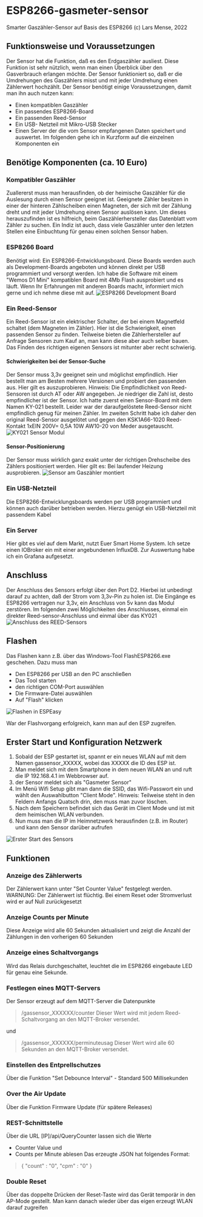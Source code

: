 # ESP8266-gasmeter-sensor
Smarter Gaszähler-Sensor auf Basis des ESP8266
(c) Lars Mense, 2022

## Funktionsweise und Voraussetzungen
Der Sensor hat die Funktion, daß es den Erdgaszähler ausliest. Diese Funktion ist sehr nützlich, wenn man
einen Überblick über den Gasverbrauch erlangen möchte. Der Sensor funktioniert so, daß er die Umdrehungen des
Gaszählers misst und mit jeder Umdrehung einen Zählerwert hochzählt.
Der Sensor benötigt einige Voraussetzungen, damit man ihn auch nutzen kann:
- Einen kompatiblen Gaszähler
- Ein passendes ESP8266-Board
- Ein passenden Reed-Sensor
- Ein USB- Netzteil mit Mikro-USB Stecker
- Einen Server der die vom Sensor empfangenen Daten speichert und auswertet.
Im folgenden gehe ich in Kurzform auf die einzelnen Komponenten ein

## Benötige Komponenten (ca. 10 Euro)

### Kompatibler Gaszähler
Zuallererst muss man herausfinden, ob der heimische Gaszähler für die Auslesung durch einen Sensor geeignet ist.
Geeignete Zähler besitzen in einer der hinteren Zählscheiben einen Magneten, der sich mit der Zählung dreht 
und mit jeder Umdrehung einen Sensor auslösen kann.
Um dieses herauszufinden ist es hilfreich, beim Gaszählerhersteller das Datenblatt vom Zähler zu suchen. Ein Indiz ist auch,
dass viele Gaszähler unter den letzten Stellen eine Einbuchtung für genau einen solchen Sensor haben.

### ESP8266 Board
Benötigt wird: Ein ESP8266-Entwicklungsboard. Diese Boards werden auch als Development-Boards angeboten
und können direkt per USB programmiert und versorgt werden. Ich habe die Software mit einem "Wemos D1 Mini" kompatiblen
Board mit 4Mb Flash ausprobiert und es läuft. Wenn Ihr Erfahrungen mit anderen Boards macht, informiert mich gerne und
ich nehme diese mit auf.
![ESP8266 Development Board](https://github.com/lame0815/ESP8266-gasmeter-sensor/blob/main/readme-assets/esp8266.jpg "ESP8266 Development Board")


### Ein Reed-Sensor
Ein Reed-Sensor ist ein elektrischer Schalter, der bei einem Magnetfeld schaltet (dem Magneten im Zähler).
Hier ist die Schwierigkeit, einen passenden Sensor zu finden. Teilweise bieten die Zählerhersteller auf Anfrage
Sensoren zum Kauf an, man kann diese aber auch selber bauen. Das Finden des richtigen eigenen Sensors ist mitunter 
aber recht schwierig.


#### Schwierigkeiten bei der Sensor-Suche
Der Sensor muss 3,3v geeignet sein und möglichst empfindlich. Hier bestellt man am Besten mehrere Versionen und probiert den passenden
aus. Hier gilt es auszuprobieren. Hinweis: Die Empfindlichkeit von Reed-Sensoren ist durch AT oder AW angegeben. Je niedriger die Zahl ist,
desto empfindlicher ist der Sensor. 
Ich hatte zuerst einen Sensor-Board mit dem Namen KY-021 bestellt. Leider war der daraufgelöstete Reed-Sensor nicht empfindlich genug für meinen
Zähler. Im zweiten Schritt habe ich daher den original Reed-Sensor ausgelötet und gegen den KSK1A66-1020 Reed-Kontakt 1xEIN 200V= 0,5A 10W AW10-20 von Meder
ausgetauscht.
![KY021 Sensor Modul](https://github.com/lame0815/ESP8266-gasmeter-sensor/blob/main/readme-assets/ky-021.jpg "KY021 Sensor Modul")


#### Sensor-Positionierung
Der Sensor muss wirklich ganz exakt unter der richtigen Drehscheibe des Zählers positioniert werden. Hier gilt es:
Bei laufender Heizung ausprobieren.
![Sensor am Gaszähler montiert](https://github.com/lame0815/ESP8266-gasmeter-sensor/blob/main/readme-assets/sensor_montiert.jpg "Sensor am Gaszähler montiert")

### Ein USB-Netzteil 
Die ESP8266-Entwicklungsboards werden per USB programmiert und können auch darüber betrieben werden. Hierzu genügt ein
USB-Netzteil mit passendem Kabel

### Ein Server
Hier gibt es viel auf dem Markt, nutzt Euer Smart Home System. Ich setze einen IOBroker ein mit einer angebundenen InfluxDB. Zur Auswertung
habe ich ein Grafana aufgesetzt.

## Anschluss
Der Anschluss des Sensors erfolgt über den Port D2. Hierbei ist unbedingt darauf zu achten, daß der Strom vom 3,3v-Pin zu holen ist. Die Eingänge es ESP8266 vertragen nur 3,3v, ein Anschluss von 5v kann das Modul zerstören.
Im folgenden zwei Möglichkeiten des Anschlusses, einmal ein direkter Reed-sensor-Anschluss und einmal über das KY021
![Anschluss des REED-Sensors](https://github.com/lame0815/ESP8266-gasmeter-sensor/blob/main/readme-assets/anschluss.jpg "Anschluss des REED-Sensors")

## Flashen
Das Flashen kann z.B. über das Windows-Tool FlashESP8266.exe geschehen. Dazu muss man
- Den ESP8266 per USB an den PC anschließen
- Das Tool starten
- den richtigen COM-Port auswählen
- Die Firmware-Datei auswählen
- Auf "Flash" klicken

![Flashen in ESPEasy](https://github.com/lame0815/ESP8266-gasmeter-sensor/blob/main/readme-assets/espeasy.jpg "Flashen in ESPEasy")

War der Flashvorgang erfolgreich, kann man auf den ESP zugreifen.

## Erster Start und Konfiguration Netzwerk

1. Sobald der ESP gestartet ist, spannt er ein neues WLAN auf mit dem Namen gassensor_XXXXX, wobei das XXXXX die ID des ESP ist.
2. Man meldet sich mit dem Smartphone in dem neuen WLAN an und ruft die IP 192.168.4.1 im Webbrowser auf.
3. der Sensor meldet sich als "Gasmeter Sensor"
4. Im Menü Wifi Setup gibt man dann die SSID, das Wifi-Passwort ein und wählt den Auswahlbutton "Client Mode". 
Hinweis: Teilweise steht in den Feldern Anfangs Quatsch drin, den muss man zuvor löschen.
6. Nach dem Speichern befindet sich das Gerät im Client Mode und ist mit dem heimischen WLAN verbunden.
7. Nun muss man die IP im Heimnetzwerk herausfinden (z.B. im Router) und kann den Sensor darüber aufrufen

![Erster Start des Sensors](https://github.com/lame0815/ESP8266-gasmeter-sensor/blob/main/readme-assets/first-start.jpg "Erster Start des Sensors")

## Funktionen
### Anzeige des Zählerwerts
Der Zählerwert kann unter "Set Counter Value" festgelegt werden.
WARNUNG: Der Zählerwert ist flüchtig. Bei einem Reset oder Stromverlust wird er auf Null zurückgesetzt

### Anzeige Counts per Minute
Diese Anzeige wird alle 60 Sekunden aktualisiert und zeigt die Anzahl der Zählungen in den vorherigen 60 Sekunden

### Anzeige eines Schaltvorgangs
Wird das Relais durchgeschaltet, leuchtet die im ESP8266 eingebaute LED für genau eine Sekunde.

### Festlegen eines MQTT-Servers
Der Sensor erzeugt auf dem MQTT-Server die Datenpunkte
> /gassensor_XXXXXX/counter 
Dieser Wert wird mit jedem Reed-Schaltvorgang an den MQTT-Broker versendet.

und
> /gassensor_XXXXXX/perminuteusag
Dieser Wert wird alle 60 Sekunden an den MQTT-Broker versendet.

### Einstellen des Entprellschutzes
Über die Funktion "Set Debounce Interval" - Standard 500 Millisekunden

### Over the Air Update
Über die Funktion Firmware Update (für spätere Releases)

### REST-Schnittstelle
Über die URL [IP]/api/QueryCounter lassen sich die Werte
- Counter Value und
- Counts per Minute ablesen
Das erzeugte JSON hat folgendes Format:

> { "count" : "0", "cpm" : "0" }

### Double Reset
Über das doppelte Drücken der Reset-Taste wird das Gerät temporär in
den AP-Mode gestellt. Man kann danach wieder über das eigen erzeugt WLAN darauf zugreifen
